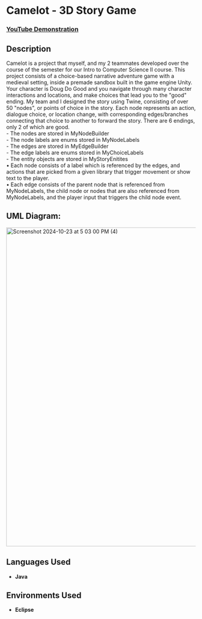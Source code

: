 <h1>Camelot - 3D Story Game</h1>

 ### [YouTube Demonstration](https://www.youtube.com/watch?v=zbngxmm9Qk4)

<h2>Description</h2>
Camelot is a project that myself, and my 2 teammates developed over the course of the semester for our Intro to Computer Science II course. This project consists of a choice-based narrative adventure game with a medieval setting, inside a premade sandbox built in the game engine Unity. Your character is Doug Do Good and you navigate through many character interactions and locations, and make choices that lead you to the "good" ending. My team and I designed the story using Twine, consisting of over 50 "nodes", or points of choice in the story. Each node represents an action, dialogue choice, or location change, with corresponding edges/branches connecting that choice to another to forward the story. There are 6 endings, only 2 of which are good. 
<br />
- The nodes are stored in MyNodeBuilder
<br />
- The node labels are enums stored in MyNodeLabels
<br />
- The edges are stored in MyEdgeBuilder
<br />
- The edge labels are enums stored in MyChoiceLabels
<br />
- The entity objects are stored in MyStoryEnitites 
<br />
• Each node consists of a label which is referenced by the edges, and actions that are picked from a given library that trigger movement or show text to the player. 
<br />
• Each edge consists of the parent node that is referenced from MyNodeLabels, the child node or nodes that are also referenced from MyNodeLabels, and the player input that triggers the child node event. 
<br />
<h2>UML Diagram:</h2>

<img width="849" alt="Screenshot 2024-10-23 at 5 03 00 PM (4)" src="https://github.com/user-attachments/assets/67770f95-eb4f-4301-a875-3a27c4a9e7e3" />



<br />


<h2>Languages Used</h2>

- <b>Java</b> 

<h2>Environments Used </h2>

- <b>Eclipse</b>




